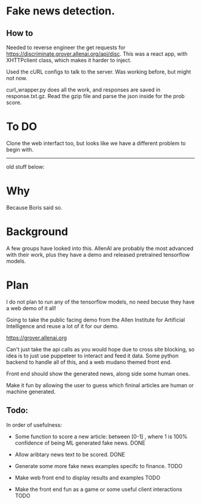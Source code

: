 # Fake news detection. 


## How to

Needed to reverse engineer the get requests for https://discriminate.grover.allenai.org/api/disc. This was a react app, with XHTTPclient class, which  makes it harder to inject. 

Used the cURL configs to talk to the server. Was working before, but might not now. 

curl_wrapper.py does all the work, and responses are saved in response.txt.gz. Read the gzip file and parse the json inside for the prob score. 

# To DO
Clone the web interfact too, but looks like we have a different problem to begin with.  

-------
old stuff below:

# Why 
Because Boris said so.

# Background

A few groups have looked into this. AllenAI are probably the most advanced with their work, plus they have a demo and released pretrained tensorflow models.  

# Plan
I do not plan to run any of the tensorflow models, no need becuse they have a web demo of it all!

Going to take the public facing demo from the Allen Institute for Artificial Intelligence and reuse a lot of it for our demo. 

https://grover.allenai.org

Can't just take the api calls as you would hope due to cross site blocking, so idea is to just use puppeteer to interact and feed it data. Some python backend to handle all of this, and a web mudano themed front end.

Front end should show the generated news, along side some human ones. 

Make it fun by allowing the user to guess which fininal articles are human or machine generated. 

## Todo:
In order of usefulness:

 - Some function to score a new article: between [0-1] , where 1 is 100% confidence of being ML generated fake news. DONE
 
 - Allow aribtary news text to be scored.  DONE

 - Generate some more fake news examples specifc to finance. TODO
 
 - Make web front end to display results and examples TODO
 
 - Make the front end fun as a game or some useful client interactions TODO